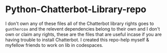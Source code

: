 # Python-Chatterbot-Library-repo
I don't own any of these files all of the Chatterbot library rights goes to `gunthercox` and the relevent dependencies belong to their own and I don't own or claim any rights, these are the files that are useful incase if you are having trouble to install Chatterbot. I created this repo-help myself &amp; myfellow friends to work on lib in codespaces.

